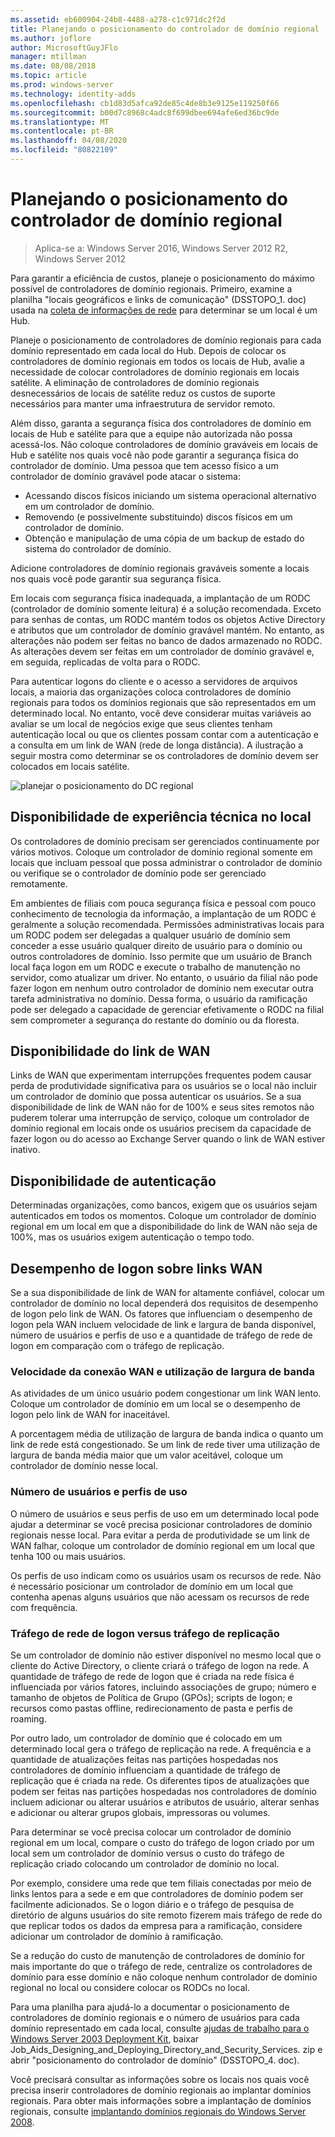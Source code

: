 ```yaml
---
ms.assetid: eb600904-24b8-4488-a278-c1c971dc2f2d
title: Planejando o posicionamento do controlador de domínio regional
ms.author: joflore
author: MicrosoftGuyJFlo
manager: mtillman
ms.date: 08/08/2018
ms.topic: article
ms.prod: windows-server
ms.technology: identity-adds
ms.openlocfilehash: cb1d83d5afca92de85c4de8b3e9125e119250f66
ms.sourcegitcommit: b00d7c8968c4adc8f699dbee694afe6ed36bc9de
ms.translationtype: MT
ms.contentlocale: pt-BR
ms.lasthandoff: 04/08/2020
ms.locfileid: "80822109"
---
```

# <a name="planning-regional-domain-controller-placement"></a>Planejando o posicionamento do controlador de domínio regional

>Aplica-se a: Windows Server 2016, Windows Server 2012 R2, Windows Server 2012

Para garantir a eficiência de custos, planeje o posicionamento do máximo possível de controladores de domínio regionais. Primeiro, examine a planilha "locais geográficos e links de comunicação" (DSSTOPO_1. doc) usada na [coleta de informações de rede](../../ad-ds/plan/Collecting-Network-Information.md) para determinar se um local é um Hub.  
  
Planeje o posicionamento de controladores de domínio regionais para cada domínio representado em cada local do Hub. Depois de colocar os controladores de domínio regionais em todos os locais de Hub, avalie a necessidade de colocar controladores de domínio regionais em locais satélite. A eliminação de controladores de domínio regionais desnecessários de locais de satélite reduz os custos de suporte necessários para manter uma infraestrutura de servidor remoto.  
  
Além disso, garanta a segurança física dos controladores de domínio em locais de Hub e satélite para que a equipe não autorizada não possa acessá-los. Não coloque controladores de domínio graváveis em locais de Hub e satélite nos quais você não pode garantir a segurança física do controlador de domínio. Uma pessoa que tem acesso físico a um controlador de domínio gravável pode atacar o sistema:  
  
- Acessando discos físicos iniciando um sistema operacional alternativo em um controlador de domínio.  
- Removendo (e possivelmente substituindo) discos físicos em um controlador de domínio.  
- Obtenção e manipulação de uma cópia de um backup de estado do sistema do controlador de domínio.  
  
Adicione controladores de domínio regionais graváveis somente a locais nos quais você pode garantir sua segurança física.  
  
Em locais com segurança física inadequada, a implantação de um RODC (controlador de domínio somente leitura) é a solução recomendada. Exceto para senhas de contas, um RODC mantém todos os objetos Active Directory e atributos que um controlador de domínio gravável mantém. No entanto, as alterações não podem ser feitas no banco de dados armazenado no RODC. As alterações devem ser feitas em um controlador de domínio gravável e, em seguida, replicadas de volta para o RODC.  
  
Para autenticar logons do cliente e o acesso a servidores de arquivos locais, a maioria das organizações coloca controladores de domínio regionais para todos os domínios regionais que são representados em um determinado local. No entanto, você deve considerar muitas variáveis ao avaliar se um local de negócios exige que seus clientes tenham autenticação local ou que os clientes possam contar com a autenticação e a consulta em um link de WAN (rede de longa distância). A ilustração a seguir mostra como determinar se os controladores de domínio devem ser colocados em locais satélite.  
  
![planejar o posicionamento do DC regional](media/Planning-Regional-Domain-Controller-Placement/49892c8c-2c99-4aab-92ba-808dbc8048e2.gif)  
  
## <a name="onsite-technical-expertise-availability"></a>Disponibilidade de experiência técnica no local

Os controladores de domínio precisam ser gerenciados continuamente por vários motivos. Coloque um controlador de domínio regional somente em locais que incluam pessoal que possa administrar o controlador de domínio ou verifique se o controlador de domínio pode ser gerenciado remotamente.  
  
Em ambientes de filiais com pouca segurança física e pessoal com pouco conhecimento de tecnologia da informação, a implantação de um RODC é geralmente a solução recomendada. Permissões administrativas locais para um RODC podem ser delegadas a qualquer usuário de domínio sem conceder a esse usuário qualquer direito de usuário para o domínio ou outros controladores de domínio. Isso permite que um usuário de Branch local faça logon em um RODC e execute o trabalho de manutenção no servidor, como atualizar um driver. No entanto, o usuário da filial não pode fazer logon em nenhum outro controlador de domínio nem executar outra tarefa administrativa no domínio. Dessa forma, o usuário da ramificação pode ser delegado a capacidade de gerenciar efetivamente o RODC na filial sem comprometer a segurança do restante do domínio ou da floresta.  
  
## <a name="wan-link-availability"></a>Disponibilidade do link de WAN

Links de WAN que experimentam interrupções frequentes podem causar perda de produtividade significativa para os usuários se o local não incluir um controlador de domínio que possa autenticar os usuários. Se a sua disponibilidade de link de WAN não for de 100% e seus sites remotos não puderem tolerar uma interrupção de serviço, coloque um controlador de domínio regional em locais onde os usuários precisem da capacidade de fazer logon ou do acesso ao Exchange Server quando o link de WAN estiver inativo.  
  
## <a name="authentication-availability"></a>Disponibilidade de autenticação

Determinadas organizações, como bancos, exigem que os usuários sejam autenticados em todos os momentos. Coloque um controlador de domínio regional em um local em que a disponibilidade do link de WAN não seja de 100%, mas os usuários exigem autenticação o tempo todo.  
  
## <a name="logon-performance-over-wan-links"></a>Desempenho de logon sobre links WAN

Se a sua disponibilidade de link de WAN for altamente confiável, colocar um controlador de domínio no local dependerá dos requisitos de desempenho de logon pelo link de WAN. Os fatores que influenciam o desempenho de logon pela WAN incluem velocidade de link e largura de banda disponível, número de usuários e perfis de uso e a quantidade de tráfego de rede de logon em comparação com o tráfego de replicação.  
  
### <a name="wan-link-speed-and-bandwidth-utilization"></a>Velocidade da conexão WAN e utilização de largura de banda

As atividades de um único usuário podem congestionar um link WAN lento. Coloque um controlador de domínio em um local se o desempenho de logon pelo link de WAN for inaceitável.  
  
A porcentagem média de utilização de largura de banda indica o quanto um link de rede está congestionado. Se um link de rede tiver uma utilização de largura de banda média maior que um valor aceitável, coloque um controlador de domínio nesse local.  
  
### <a name="number-of-users-and-usage-profiles"></a>Número de usuários e perfis de uso

O número de usuários e seus perfis de uso em um determinado local pode ajudar a determinar se você precisa posicionar controladores de domínio regionais nesse local. Para evitar a perda de produtividade se um link de WAN falhar, coloque um controlador de domínio regional em um local que tenha 100 ou mais usuários.  
  
Os perfis de uso indicam como os usuários usam os recursos de rede. Não é necessário posicionar um controlador de domínio em um local que contenha apenas alguns usuários que não acessam os recursos de rede com frequência.  
  
### <a name="logon-network-traffic-vs-replication-traffic"></a>Tráfego de rede de logon versus tráfego de replicação

Se um controlador de domínio não estiver disponível no mesmo local que o cliente do Active Directory, o cliente criará o tráfego de logon na rede. A quantidade de tráfego de rede de logon que é criada na rede física é influenciada por vários fatores, incluindo associações de grupo; número e tamanho de objetos de Política de Grupo (GPOs); scripts de logon; e recursos como pastas offline, redirecionamento de pasta e perfis de roaming.  
  
Por outro lado, um controlador de domínio que é colocado em um determinado local gera o tráfego de replicação na rede. A frequência e a quantidade de atualizações feitas nas partições hospedadas nos controladores de domínio influenciam a quantidade de tráfego de replicação que é criada na rede. Os diferentes tipos de atualizações que podem ser feitas nas partições hospedadas nos controladores de domínio incluem adicionar ou alterar usuários e atributos de usuário, alterar senhas e adicionar ou alterar grupos globais, impressoras ou volumes.  
  
Para determinar se você precisa colocar um controlador de domínio regional em um local, compare o custo do tráfego de logon criado por um local sem um controlador de domínio versus o custo do tráfego de replicação criado colocando um controlador de domínio no local.  
  
Por exemplo, considere uma rede que tem filiais conectadas por meio de links lentos para a sede e em que controladores de domínio podem ser facilmente adicionados. Se o logon diário e o tráfego de pesquisa de diretório de alguns usuários do site remoto fizerem mais tráfego de rede do que replicar todos os dados da empresa para a ramificação, considere adicionar um controlador de domínio à ramificação.  
  
Se a redução do custo de manutenção de controladores de domínio for mais importante do que o tráfego de rede, centralize os controladores de domínio para esse domínio e não coloque nenhum controlador de domínio regional no local ou considere colocar os RODCs no local.  
  
Para uma planilha para ajudá-lo a documentar o posicionamento de controladores de domínio regionais e o número de usuários para cada domínio representado em cada local, consulte [ajudas de trabalho para o Windows Server 2003 Deployment Kit](https://go.microsoft.com/fwlink/?LinkID=102558), baixar Job_Aids_Designing_and_Deploying_Directory_and_Security_Services. zip e abrir "posicionamento do controlador de domínio" (DSSTOPO_4. doc).  
  
Você precisará consultar as informações sobre os locais nos quais você precisa inserir controladores de domínio regionais ao implantar domínios regionais. Para obter mais informações sobre a implantação de domínios regionais, consulte [implantando domínios regionais do Windows Server 2008](https://technet.microsoft.com/library/cc755118.aspx).  

